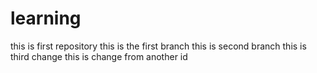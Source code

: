 # learning
this is first repository
this is the first branch
this is second branch
this is third change
this is change from another id
